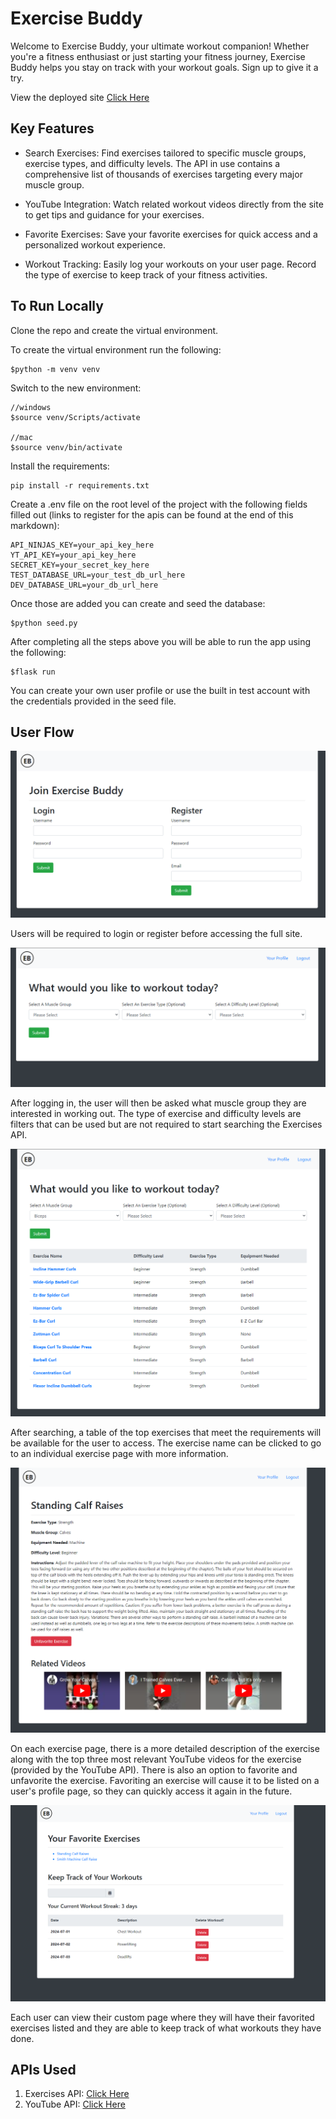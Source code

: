 # Exercise Buddy

Welcome to Exercise Buddy, your ultimate workout companion! Whether you're a fitness enthusiast or just starting your fitness journey, Exercise Buddy helps you stay on track with your workout goals. Sign up to give it a try.

View the deployed site [Click Here](https://exercise-buddy.onrender.com/)

## Key Features

- Search Exercises: Find exercises tailored to specific muscle groups, exercise types, and difficulty levels. The API in use contains a comprehensive list of thousands of exercises targeting every major muscle group.

- YouTube Integration: Watch related workout videos directly from the site to get tips and guidance for your exercises.

- Favorite Exercises: Save your favorite exercises for quick access and a personalized workout experience.

- Workout Tracking: Easily log your workouts on your user page. Record the type of exercise to keep track of your fitness activities.

## To Run Locally

Clone the repo and create the virtual environment.

To create the virtual environment run the following:

```
$python -m venv venv
```

Switch to the new environment:

```
//windows
$source venv/Scripts/activate

//mac
$source venv/bin/activate
```

Install the requirements:

```
pip install -r requirements.txt
```

Create a .env file on the root level of the project with the following fields filled out (links to register for the apis can be found at the end of this markdown):

```
API_NINJAS_KEY=your_api_key_here
YT_API_KEY=your_api_key_here
SECRET_KEY=your_secret_key_here
TEST_DATABASE_URL=your_test_db_url_here
DEV_DATABASE_URL=your_db_url_here
```

Once those are added you can create and seed the database:

```
$python seed.py
```

After completing all the steps above you will be able to run the app using the following:

```
$flask run
```

You can create your own user profile or use the built in test account with the credentials provided in the seed file.

## User Flow

![Exercise Buddy Splash Page](/app-screenshots/splash-page.png "Exercise Buddy Splash Page")

Users will be required to login or register before accessing the full site.

![Exercise Buddy Home Page](/app-screenshots/home-page.png "Exercise Buddy Home Page")

After logging in, the user will then be asked what muscle group they are interested in working out. The type of exercise and difficulty levels are filters that can be used but are not required to start searching the Exercises API.

![Exercise Buddy Home Page With Search](/app-screenshots/home-page-search.png "Exercise Buddy Home Page With Search")

After searching, a table of the top exercises that meet the requirements will be available for the user to access. The exercise name can be clicked to go to an individual exercise page with more information.

![Exercise Buddy Single Exercise Page](/app-screenshots/exercise-page.png "Exercise Buddy Single Exercise Page")

On each exercise page, there is a more detailed description of the exercise along with the top three most relevant YouTube videos for the exercise (provided by the YouTube API). There is also an option to favorite and unfavorite the exercise. Favoriting an exercise will cause it to be listed on a user's profile page, so they can quickly access it again in the future.

![Exercise Buddy User Page](/app-screenshots/user-page.png "Exercise Buddy User Page")

Each user can view their custom page where they will have their favorited exercises listed and they are able to keep track of what workouts they have done.

## APIs Used

1. Exercises API: [Click Here](https://api-ninjas.com/api/exercises)
2. YouTube API: [Click Here](https://developers.google.com/youtube/v3/docs/videos)
